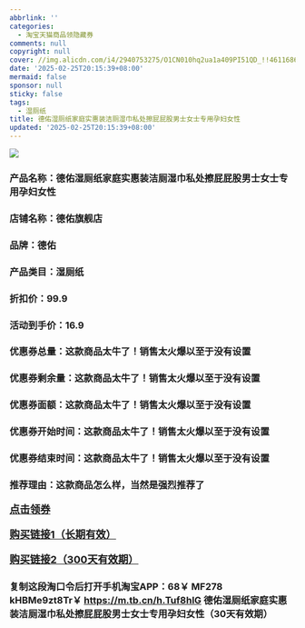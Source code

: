 ```yaml
---
abbrlink: ''
categories:
  - 淘宝天猫商品领隐藏券
comments: null
copyright: null
cover: //img.alicdn.com/i4/2940753275/O1CN010hq2ua1a409PI51QD_!!4611686018427385211-0-item_pic.jpg
date: '2025-02-25T20:15:39+08:00'
mermaid: false
sponsor: null
sticky: false
tags:
  - 湿厕纸
title: 德佑湿厕纸家庭实惠装洁厕湿巾私处擦屁屁股男士女士专用孕妇女性
updated: '2025-02-25T20:15:39+08:00'
--- 
```


![](//img.alicdn.com/i4/2940753275/O1CN010hq2ua1a409PI51QD_!!4611686018427385211-0-item_pic.jpg)

### 产品名称：德佑湿厕纸家庭实惠装洁厕湿巾私处擦屁屁股男士女士专用孕妇女性
### 店铺名称：德佑旗舰店
### 品牌：德佑
### 产品类目：湿厕纸
### 折扣价：99.9
### 活动到手价：16.9
### 优惠券总量：这款商品太牛了！销售太火爆以至于没有设置
### 优惠券剩余量：这款商品太牛了！销售太火爆以至于没有设置
### 优惠券面额：这款商品太牛了！销售太火爆以至于没有设置
### 优惠券开始时间：这款商品太牛了！销售太火爆以至于没有设置
### 优惠券结束时间：这款商品太牛了！销售太火爆以至于没有设置
### 推荐理由：这款商品怎么样，当然是强烈推荐了

<p style="font-size: 18px; font-weight: bold;">
  <a href="这款商品太牛了！销售太火爆以至于没有设置" target="_blank">点击领券</a>
</p>
<p style="font-size: 18px; font-weight: bold;">
  <a href="https://s.click.taobao.com/t?e=m%3D2%26s%3DfOSaEQwYlbhw4vFB6t2Z2ueEDrYVVa64K7Vc7tFgwiHjf2vlNIV67k2Uw6Vjz9mVoAgJVlbS%2FO%2F3ID%2FV1RqsF4wnCJeELi4I%2FIEn%2BS1IjHAB0ghlTd7WlZVm%2FOAUUFw71qrpxiwMoCNxc1AtbZGVS%2Fj8jgjUJellO%2FvD%2FG8IJTcLZMqoQW%2BfuKGzo1lVxIioxG1Dz7tfjwGcJ70k6Vh5QzFRNKIF7HWZIzy4ExhbToPHMUR6ChxvCSlHsVs06PwpjCYtYGASbzRUrFwjXfRKMROfYmExpA2104bt%2FCh0HCbeGc%2BpZVOlMoiGd%2BGHFm37nAZ0I9a%2Ft7k%3D" target="_blank">购买链接1（长期有效）</a>
</p>
<p style="font-size: 18px; font-weight: bold;">
  <a href="https://s.click.taobao.com/3xAMRYs" target="_blank">购买链接2（300天有效期）</a>
</p>

### 复制这段淘口令后打开手机淘宝APP：68￥ MF278 kHBMe9zt8Tr￥ https://m.tb.cn/h.Tuf8hlG  德佑湿厕纸家庭实惠装洁厕湿巾私处擦屁屁股男士女士专用孕妇女性（30天有效期）
